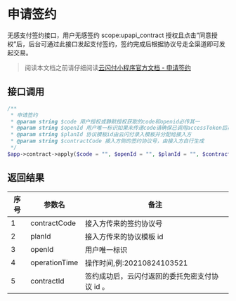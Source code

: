 # 申请签约

无感支付签约接口，用户无感签约 scope:upapi_contract 授权且点击”同意授权”后，后台可通过此接口发起支付签约，签约完成后根据协议号走全渠道即可发起交易。

> 阅读本文档之前请仔细阅读[云闪付小程序官方文档 - 申请签约](https://opentools.95516.com/applet/#/docs/develop/api-backend?id=_02040502)

## 接口调用

```php
/**
 * 申请签约
 * @param string $code 用户授权或静默授权获取的code和openid必传其一
 * @param string $openId 用户唯一标识如果未传递code请确保已调用accessToken后再调用此接口
 * @param string $planId 协议模板id由云闪付录入模板并分配给接入方
 * @param string $contractCode 接入方侧的签约协议号，由接入方自行生成
 */
$app->contract->apply($code = "", $openId = "", $planId = "", $contractCode = "");

```

## 返回结果

| 序号 | 参数名        | 备注                                           |
| ---- | ------------- | ---------------------------------------------- |
| 1    | contractCode  | 接入方传来的签约协议号                         |
| 2    | planId        | 接入方传来的协议模板 id                        |
| 3    | openId        | 用户唯一标识                                   |
| 4    | operationTime | 操作时间,例:20210824103521                     |
| 5    | contractId    | 签约成功后，云闪付返回的委托免密支付协议 id 。 |

